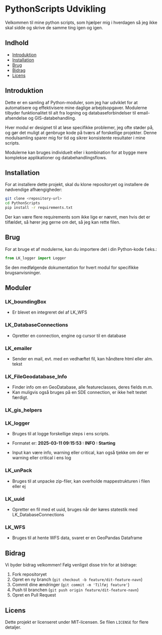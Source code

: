 # PythonScripts Udvikling

Velkommen til mine python scripts, som hjælper mig i hverdagen så jeg ikke skal sidde og skrive de samme ting igen og igen.

## Indhold

- [Introduktion](#introduktion)
- [Installation](#installation)
- [Brug](#brug)
- [Bidrag](#bidrag)
- [Licens](#licens)

## Introduktion
Dette er en samling af Python-moduler, som jeg har udviklet for at automatisere og effektivisere mine daglige arbejdsopgaver. Modulerne tilbyder funktionalitet til alt fra logning og databaseforbindelser til email-afsendelse og GIS-databehandling.

Hver modul er designet til at løse specifikke problemer, jeg ofte støder på, og gør det muligt at genbruge kode på tværs af forskellige projekter. Denne modulsamling sparer mig for tid og sikrer konsistente resultater i mine scripts.

Modulerne kan bruges individuelt eller i kombination for at bygge mere komplekse applikationer og databehandlingsflows.

## Installation

For at installere dette projekt, skal du klone repositoryet og installere de nødvendige afhængigheder:

```bash
git clone <repository-url>
cd PythonScripts
pip install -r requirements.txt
```
Der kan være flere requirements som ikke lige er nævnt, men hvis det er tilfældet, så hører jeg gerne om det, så jeg kan rette filen.

## Brug

For at bruge et af modulerne, kan du importere det i din Python-kode f.eks.:

```python
from LK_logger import Logger
```

Se den medfølgende dokumentation for hvert modul for specifikke brugsanvisninger.

## Moduler

### LK_boundingBox
* Er blevet en integreret del af LK_WFS

### LK_DatabaseConnections
* Opretter en connection, engine og cursor til en database

### LK_emailer
* Sender en mail, evt. med en vedhæftet fil, kan håndtere html eller alm. tekst

### LK_FileGeodatabase_Info
* Finder info om en GeoDatabase, alle featureclasses, deres fields m.m.
* Kan muligvis også bruges på en SDE connection, er ikke helt testet færdigt.

### LK_gis_helpers

### LK_logger
* Bruges til at logge forskellige steps i ens scripts.
* Formatet er:
__2025-03-11 09:15:53 : INFO     : Starting__

* Input kan være info, warning eller critical, kan også tjekke om der er warning eller critical i ens log

### LK_unPack
* Bruges til at unpacke zip-filer, kan overholde mappestrukturen i filen eller ej

### LK_uuid
* Opretter en fil med et uuid, bruges når der køres statestik med LK_DatabaseConnections

### LK_WFS
* Bruges til at hente WFS data, svaret er en GeoPandas Dataframe



## Bidrag

Vi byder bidrag velkommen! Følg venligst disse trin for at bidrage:

1. Fork repositoryet
2. Opret en ny branch (`git checkout -b feature/dit-feature-navn`)
3. Commit dine ændringer (`git commit -m 'Tilføj feature'`)
4. Push til branchen (`git push origin feature/dit-feature-navn`)
5. Opret en Pull Request

## Licens

Dette projekt er licenseret under MIT-licensen. Se filen `LICENSE` for flere detaljer.